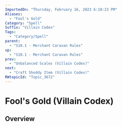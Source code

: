 ```yaml
---
ImportedOn: "Thursday, February 16, 2023 6:10:23 PM"
Aliases:
  - "Fool's Gold"
Category: "Spell"
Suffix: "Villain Codex"
Tags:
  - "Category/Spell"
parent:
  - "S10.1 - Merchant Caravan Rules"
up:
  - "S10.1 - Merchant Caravan Rules"
prev:
  - "Unbalanced Scales (Villain Codex)"
next:
  - "Craft Shoddy Item (Villain Codex)"
RWtopicId: "Topic_3672"
---
```

# Fool's Gold (Villain Codex)
## Overview
